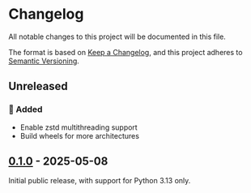# Changelog

All notable changes to this project will be documented in this file.

The format is based on [Keep a Changelog](https://keepachangelog.com/), and this project
adheres to [Semantic Versioning](https://semver.org/).

## Unreleased

### :rocket: Added

- Enable zstd multithreading support
- Build wheels for more architectures

## [0.1.0] - 2025-05-08

[0.1.0]: https://github.com/rogdham/backports.zstd/releases/tag/v0.1.0

Initial public release, with support for Python 3.13 only.
